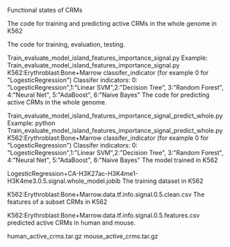 Functional states of CRMs

The code for training and predicting active CRMs in the whole genome in K562

The code for training, evaluation, testing.

Train_evaluate_model_island_features_importance_signal.py
Example: Train_evaluate_model_island_features_importance_signal.py K562:Erythroblast:Bone+Marrow classifer_indicator (for example 0 for "LogesticRegression")
Classifer indicators: 0: "LogesticRegression",1:"Linear SVM",2:"Decision Tree", 3:"Random Forest", 4:"Neural Net", 5:"AdaBoost", 6:"Naive Bayes"
The code for predicting active CRMs in the whole genome.

Train_evaluate_model_island_features_importance_signal_predict_whole.py
Example: python Train_evaluate_model_island_features_importance_signal_predict_whole.py K562:Erythroblast:Bone+Marrow classifer_indicator (for example 0 for "LogesticRegression")
Classifer indicators: 0: "LogesticRegression",1:"Linear SVM",2:"Decision Tree", 3:"Random Forest", 4:"Neural Net", 5:"AdaBoost", 6:"Naive Bayes"
The model trained in K562

LogesticRegression+CA-H3K27ac-H3K4me1-H3K4me3.0.5.signal.whole_model.jobib
The training dataset in K562

K562:Erythroblast:Bone+Marrow.data.tf.info.signal.0.5.clean.csv
The features of a subset CRMs in K562

K562:Erythroblast:Bone+Marrow.data.tf.info.signal.0.5.features.csv
predicted active CRMs in human and mouse.

human_active_crms.tar.gz
mouse_active_crms.tar.gz
